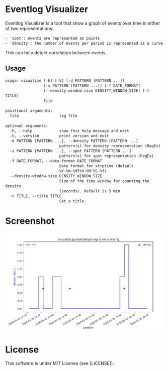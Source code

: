 
# Eventlog Visualizer

Eventlog Visualizer is a tool that show a graph of events over time in either of two representations:

    - 'spot': events are represented as points
    - 'density': the number of events per period is represented as a curve

This can help detect correlation between events.

## Usage

```
usage: visualize [-h] [-V] [-d PATTERN [PATTERN ...]]
                 [-s PATTERN [PATTERN ...]] [-f DATE_FORMAT]
                 [--density-window-size DENSITY_WINDOW_SIZE] [-t TITLE]
                 file

positional arguments:
  file                  log file

optional arguments:
  -h, --help            show this help message and exit
  -V, --version         print version and exit
  -d PATTERN [PATTERN ...], --density PATTERN [PATTERN ...]
                        pattern(s) for density representation (RegEx)
  -s PATTERN [PATTERN ...], --spot PATTERN [PATTERN ...]
                        pattern(s) for spot representation (RegEx)
  -f DATE_FORMAT, --date-format DATE_FORMAT
                        Date format for strptime (default
                        %Y-%m-%dT%H:%M:%S.%f)
  --density-window-size DENSITY_WINDOW_SIZE
                        Size of the time window for counting the density
                        (seconds). Default is 5 min.
  -t TITLE, --title TITLE
                        Set a title.
```


# Screenshot

![Screenshot of Eventlog Visualizer](test/screenshot.png)

# License

This software is under MIT License (see [LICENSE]).
